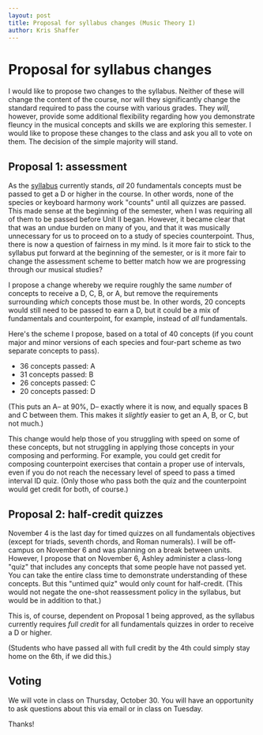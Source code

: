```yaml
---
layout: post
title: Proposal for syllabus changes (Music Theory I)
author: Kris Shaffer
---
```


# Proposal for syllabus changes

I would like to propose two changes to the syllabus. Neither of these will change the content of the course, nor will they significantly change the standard required to pass the course with various grades. They *will*, however, provide some additional flexibility regarding how you demonstrate fleuncy in the musical concepts and skills we are exploring this semester. I would like to propose these changes to the class and ask you all to vote on them. The decision of the simple majority will stand.

## Proposal 1: assessment 

As the [syllabus](theory1.html) currently stands, *all* 20 fundamentals concepts must be passed to get a D or higher in the course. In other words, none of the species or keyboard harmony work "counts" until all quizzes are passed. This made sense at the beginning of the semester, when I was requiring all of them to be passed before Unit II began. However, it became clear that that was an undue burden on many of you, and that it was musically unnecessary for us to proceed on to a study of species counterpoint. Thus, there is now a question of fairness in my mind. Is it more fair to stick to the syllabus put forward at the beginning of the semester, or is it more fair to change the assessment scheme to better match how we are progressing through our musical studies?

I propose a change whereby we require roughly the same *number* of concepts to receive a D, C, B, or A, but remove the requirements surrounding *which* concepts those must be. In other words, 20 concepts would still need to be passed to earn a D, but it could be a mix of fundamentals and counterpoint, for example, instead of *all* fundamentals. 

Here's the scheme I propose, based on a total of 40 concepts (if you count major and minor versions of each species and four-part scheme as two separate concepts to pass).

- 36 concepts passed: A  
- 31 concepts passed: B  
- 26 concepts passed: C  
- 20 concepts passed: D

(This puts an A– at 90%, D– exactly where it is now, and equally spaces B and C between them. This makes it *slightly* easier to get an A, B, or C, but not much.)

This change would help those of you struggling with speed on some of these concepts, but not struggling in applying those concepts in your composing and performing. For example, you could get credit for composing counterpoint exercises that contain a proper use of intervals, even if you do not reach the necessary level of speed to pass a timed interval ID quiz. (Only those who pass both the quiz and the counterpoint would get credit for both, of course.)

## Proposal 2: half-credit quizzes

November 4 is the last day for timed quizzes on all fundamentals objectives (except for triads, seventh chords, and Roman numerals). I will be off-campus on November 6 and was planning on a break between units. However, I propose that on November 6, Ashley administer a class-long "quiz" that includes any concepts that some people have not passed yet. You can take the entire class time to demonstrate understanding of these concepts. But this "untimed quiz" would only count for half-credit. (This would not negate the one-shot reassessment policy in the syllabus, but would be in addition to that.)

This is, of course, dependent on Proposal 1 being approved, as the syllabus currently requires *full credit* for all fundamentals quizzes in order to receive a D or higher.

(Students who have passed all with full credit by the 4th could simply stay home on the 6th, if we did this.)

## Voting

We will vote in class on Thursday, October 30. You will have an opportunity to ask questions about this via email or in class on Tuesday. 

Thanks!